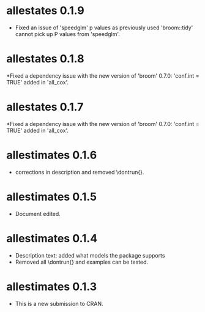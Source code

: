 # allestates 0.1.9

* Fixed an issue of 'speedglm' p values as previously used 'broom::tidy' cannot pick up P values from 'speedglm'. 

# allestates 0.1.8
*Fixed a dependency issue with the new version of 'broom' 0.7.0: 'conf.int = TRUE' added in 'all_cox'. 

# allestates 0.1.7
*Fixed a dependency issue with the new version of 'broom' 0.7.0: 'conf.int = TRUE' added in 'all_cox'. 

# allestimates 0.1.6
* corrections in description and removed \dontrun{}. 
# allestimates 0.1.5
* Document edited. 

# allestimates 0.1.4

* Description text: added what models the package supports
* Removed all \dontrun{} and examples can be tested. 

# allestimates 0.1.3

* This is a new submission to CRAN. 
